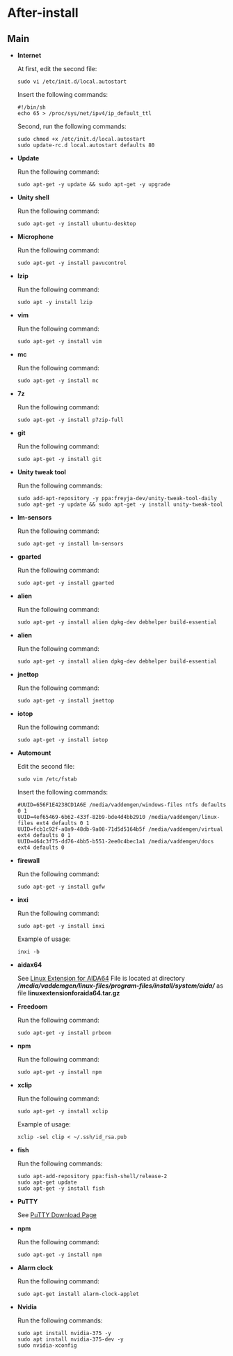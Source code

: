 # After-install

## Main
- **Internet**

  At first, edit the second file:
  ```
  sudo vi /etc/init.d/local.autostart
  ```
  Insert the following commands:
  ```
  #!/bin/sh
  echo 65 > /proc/sys/net/ipv4/ip_default_ttl
  ```
  Second, run the following commands:
  ```
  sudo chmod +x /etc/init.d/local.autostart
  sudo update-rc.d local.autostart defaults 80
  ```
- **Update**

  Run the following command:
  ```
  sudo apt-get -y update && sudo apt-get -y upgrade
  ```
- **Unity shell**

  Run the following command:
  ```
  sudo apt-get -y install ubuntu-desktop
  ```
- **Microphone**

  Run the following command:
  ```
  sudo apt-get -y install pavucontrol
  ```
- **lzip**

  Run the following command:
  ```
  sudo apt -y install lzip
  ```
- **vim**

  Run the following command:
  ```
  sudo apt-get -y install vim
  ```
- **mc**

  Run the following command:
  ```
  sudo apt-get -y install mc
  ```
- **7z**

  Run the following command:
  ```
  sudo apt-get -y install p7zip-full
  ```
- **git**

  Run the following command:
  ```
  sudo apt-get -y install git
  ```
- **Unity tweak tool**

  Run the following commands:
  ```
  sudo add-apt-repository -y ppa:freyja-dev/unity-tweak-tool-daily
  sudo apt-get -y update && sudo apt-get -y install unity-tweak-tool
  ```
- **lm-sensors**

  Run the following command:
  ```
  sudo apt-get -y install lm-sensors
  ```
- **gparted**

  Run the following command:
  ```
  sudo apt-get -y install gparted
  ```
- **alien**

  Run the following command:
  ```
  sudo apt-get -y install alien dpkg-dev debhelper build-essential
  ```
- **alien**

  Run the following command:
  ```
  sudo apt-get -y install alien dpkg-dev debhelper build-essential
  ```
- **jnettop**

  Run the following command:
  ```
  sudo apt-get -y install jnettop
  ```
- **iotop**

  Run the following command:
  ```
  sudo apt-get -y install iotop
  ```
- **Automount**

  Edit the second file:
  ```
  sudo vim /etc/fstab
  ```
  Insert the following commands:
  ```
  #UUID=656F1E4238CD1A6E /media/vaddemgen/windows-files ntfs defaults 0 1
  UUID=4ef65469-6b62-433f-82b9-bde4d4bb2910 /media/vaddemgen/linux-files ext4 defaults 0 1
  UUID=fcb1c92f-a0a9-48db-9a08-71d5d5164b5f /media/vaddemgen/virtual ext4 defaults 0 1
  UUID=464c3f75-dd76-4bb5-b551-2ee0c4bec1a1 /media/vaddemgen/docs ext4 defaults 0
  ```
- **firewall**

  Run the following command:
  ```
  sudo apt-get -y install gufw
  ```
- **inxi**

  Run the following command:
  ```
  sudo apt-get -y install inxi
  ```
  Example of usage:
  ```
  inxi -b
  ```
- **aidax64**

  See [Linux Extension for AIDA64](http://www.aida64.com/linux-extension-aida64)
  File is located at directory ***/media/vaddemgen/linux-files/program-files/install/system/aida/*** as file **linuxextensionforaida64.tar.gz**
- **Freedoom**

  Run the following command:
  ```
  sudo apt-get -y install prboom
  ```
- **npm**

  Run the following command:
  ```
  sudo apt-get -y install npm
  ```
- **xclip**

  Run the following command:
  ```
  sudo apt-get -y install xclip
  ```
  Example of usage:
  ```
  xclip -sel clip < ~/.ssh/id_rsa.pub
  ```
- **fish**

  Run the following commands:
  ```
  sudo apt-add-repository ppa:fish-shell/release-2
  sudo apt-get update
  sudo apt-get -y install fish
  ```
- **PuTTY**

  See [PuTTY Download Page](http://www.chiark.greenend.org.uk/~sgtatham/putty/download.html)
- **npm**

  Run the following command:
  ```
  sudo apt-get -y install npm
  ```
- **Alarm clock**

  Run the following command:
  ```
  sudo apt-get install alarm-clock-applet
  ```
- **Nvidia**

  Run the following commands:
  ```
  sudo apt install nvidia-375 -y
  sudo apt install nvidia-375-dev -y
  sudo nvidia-xconfig
  ```

